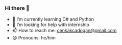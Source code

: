 ### Hi there 👋

- 🌱 I’m currently learning C# and Python
- 🤔 I’m looking for help with internship
- 📫 How to reach me: cenkakcadogan@gmail.com
- 😄 Pronouns: he/him

<!--
**CenkAk/CenkAk** is a ✨ _special_ ✨ repository because its `README.md` (this file) appears on your GitHub profile.

Here are some ideas to get you started:

- 🌱 I’m currently learning C# and Python
- 🤔 I’m looking for help with internship
- 📫 How to reach me: cenkakcadogan@gmail.com
- 😄 Pronouns: he/him
-->
